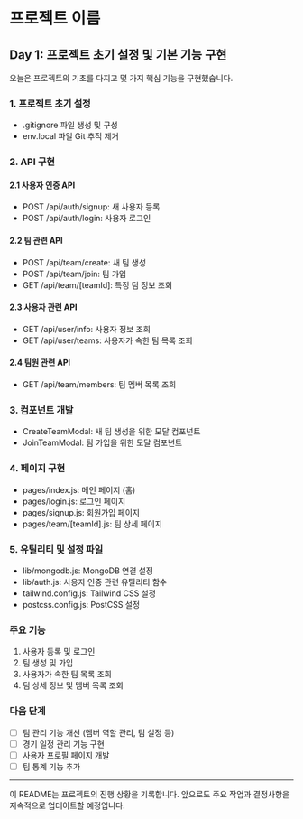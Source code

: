 # 프로젝트 이름

## Day 1: 프로젝트 초기 설정 및 기본 기능 구현

오늘은 프로젝트의 기초를 다지고 몇 가지 핵심 기능을 구현했습니다.

### 1. 프로젝트 초기 설정

- .gitignore 파일 생성 및 구성
- env.local 파일 Git 추적 제거

### 2. API 구현

#### 2.1 사용자 인증 API
- POST /api/auth/signup: 새 사용자 등록
- POST /api/auth/login: 사용자 로그인

#### 2.2 팀 관련 API
- POST /api/team/create: 새 팀 생성
- POST /api/team/join: 팀 가입
- GET /api/team/[teamId]: 특정 팀 정보 조회

#### 2.3 사용자 관련 API
- GET /api/user/info: 사용자 정보 조회
- GET /api/user/teams: 사용자가 속한 팀 목록 조회

#### 2.4 팀원 관련 API
- GET /api/team/members: 팀 멤버 목록 조회

### 3. 컴포넌트 개발

- CreateTeamModal: 새 팀 생성을 위한 모달 컴포넌트
- JoinTeamModal: 팀 가입을 위한 모달 컴포넌트

### 4. 페이지 구현

- pages/index.js: 메인 페이지 (홈)
- pages/login.js: 로그인 페이지
- pages/signup.js: 회원가입 페이지
- pages/team/[teamId].js: 팀 상세 페이지

### 5. 유틸리티 및 설정 파일

- lib/mongodb.js: MongoDB 연결 설정
- lib/auth.js: 사용자 인증 관련 유틸리티 함수
- tailwind.config.js: Tailwind CSS 설정
- postcss.config.js: PostCSS 설정

### 주요 기능

1. 사용자 등록 및 로그인
2. 팀 생성 및 가입
3. 사용자가 속한 팀 목록 조회
4. 팀 상세 정보 및 멤버 목록 조회

### 다음 단계

- [ ] 팀 관리 기능 개선 (멤버 역할 관리, 팀 설정 등)
- [ ] 경기 일정 관리 기능 구현
- [ ] 사용자 프로필 페이지 개발
- [ ] 팀 통계 기능 추가

---

이 README는 프로젝트의 진행 상황을 기록합니다. 앞으로도 주요 작업과 결정사항을 지속적으로 업데이트할 예정입니다.
